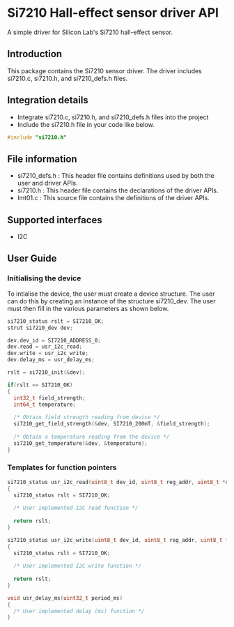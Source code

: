 # Si7210 Hall-effect sensor driver API
A simple driver for Silicon Lab's Si7210 hall-effect sensor.


## Introduction
This package contains the Si7210 sensor driver.
The driver includes si7210.c, si7210.h, and si7210_defs.h files.

## Integration details
* Integrate si7210.c, si7210.h, and si7210_defs.h files into the project
* Include the si7210.h file in your code like below.

``` c
#include "si7210.h"
```

## File information
* si7210_defs.h : This header file contains definitions used by both the user and driver APIs.
* si7210.h : This header file contains the declarations of the driver APIs.
* lmt01.c : This source file contains the definitions of the driver APIs.

## Supported interfaces
* I2C

## User Guide

### Initialising the device
To intialise the device, the user must create a device structure. The user can do this by creating an instance of the structure si7210_dev. The user must then fill in the various parameters as shown below.

``` c
si7210_status rslt = SI7210_OK;
strut si7210_dev dev;

dev.dev_id = SI7210_ADDRESS_0;
dev.read = usr_i2c_read;
dev.write = usr_i2c_write;
dev.delay_ms = usr_delay_ms;

rslt = si7210_init(&dev);

if(rslt == SI7210_OK)
{
  int32_t field_strength;
  int64_t temperature;
  
  /* Obtain field strength reading from device */
  si7210_get_field_strength(&dev, SI7210_200mT, &field_strength);
  
  /* Obtain a temperature reading from the device */
  si7210_get_temperature(&dev, &temperature);
}
````

### Templates for function pointers
``` c
si7210_status usr_i2c_read(uint8_t dev_id, uint8_t reg_addr, uint8_t *data, uint16_t len)
{
  si7210_status rslt = SI7210_OK;
  
  /* User implemented I2C read function */
  
  return rslt;
}

si7210_status usr_i2c_write(uint8_t dev_id, uint8_t reg_addr, uint8_t *data, uint16_t len)
{
  si7210_status rslt = SI7210_OK;
  
  /* User implemented I2C write function */
  
  return rslt;
}

void usr_delay_ms(uint32_t period_ms)
{
  /* User implemented delay (ms) function */
}

```
